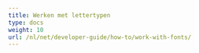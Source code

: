 ```yaml
---
title: Werken met lettertypen
type: docs
weight: 10
url: /nl/net/developer-guide/how-to/work-with-fonts/
---
```


